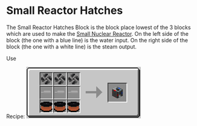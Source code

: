 Small Reactor Hatches
=====================

The Small Reactor Hatches Block is the block place lowest of the 3 blocks which are used to make the [Small Nuclear Reactor](small_reactor.md).
On the left side of the block (the one with a blue line) is the water input. On the right side of the block (the one with a white line) is the steam output. 

Use

Recipe:
![](../../../img/small_reactor_hatches.png)